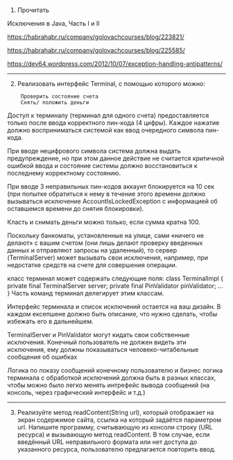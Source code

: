 1. Прочитать
   
Исключения в Java, Часть I и II

https://habrahabr.ru/company/golovachcourses/blog/223821/

https://habrahabr.ru/company/golovachcourses/blog/225585/

https://dev64.wordpress.com/2012/10/07/exception-handling-antipatterns/

---

2. Реализовать интерфейс Terminal, c помощью которого можно:

        Проверить состояние счета
        Снять/ положить деньги

Доступ к терминалу (терминал для одного счета) предоставляется только после ввода корректного
пин-кода (4 цифры). Каждое нажатие должно восприниматься системой как ввод очередного
символа пин-кода.

При вводе нецифрового символа система должна выдать предупреждение, но при этом данное
действие не считается критичной ошибкой ввода и состояние системы должно восстановиться к
последнему корректному состоянию.

При вводе 3 неправильных пин-кодов аккаунт блокируется на 10 сек (при попытке обратиться к
нему в течение этого времени должно вызываться исключение AccountIsLockedException c
информацией об оставшемся времени до снятия блокировки).

Класть и снимать деньги можно только, если сумма кратна 100.

Поскольку банкоматы, установленные на улице, сами «ничего не делают» с вашим счетом (они
лишь делают проверку введенных данных и отправляют запросы на удаленный), то сервер
(TerminalServer) может вызывать свои исключения, например, при недостатке средств на счете
для совершения операции.

класс терминал может содержать следующие поля:
class TerminalImpl {
private final TerminalServer server;
private final PinValidator pinValidator;
...
}
Часть команд терминал делегирует этим классам.

Интерфейс терминала и список исключений остается на ваш дизайн. В каждом ексепшене должно
быть описание, что нужно сделать, чтобы избежать его в дальнейшем.

TerminalServer и PinValidator могут кидать свои собственные исключения. Конечный пользователь
не должен видеть эти исключения, ему должны показываться человеко-читабельные сообщения
об ошибках

Логика по показу сообщений конечному пользователю и бизнес логика терминала с обработкой
исключений должна быть в разных классах, чтобы можно было легко менять интрефейс вывода
сообщений (на консоль, через графический интерфейс и т.д.)

---

3. Реализуйте метод readContent(String url), который отображает на экран
содержимое сайта, ссылка на который задаётся параметром url.
Напишите программу, считывающую из консоли строку (URL ресурса) и вызывающую
метод readContent. В том случае, если введённый URL неправильного формата
или нет доступа до указанного ресурса, пользователю предлагается повторить ввод.

